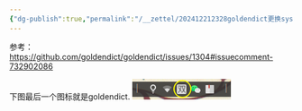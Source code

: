 ```yaml
---
{"dg-publish":true,"permalink":"/__zettel/202412212328goldendict更换systray-icon/","title":202412212328,"tags":["icon-theme","goldendict","美化","linux","systray"],"created":"2024-12-21T23:28:59+08:00"}
---
```


参考：https://github.com/goldendict/goldendict/issues/1304#issuecomment-732902086

下图最后一个图标就是goldendict.
![image-20241221.232209.968](/img/user/assets/image-20241221.232209.968.png)